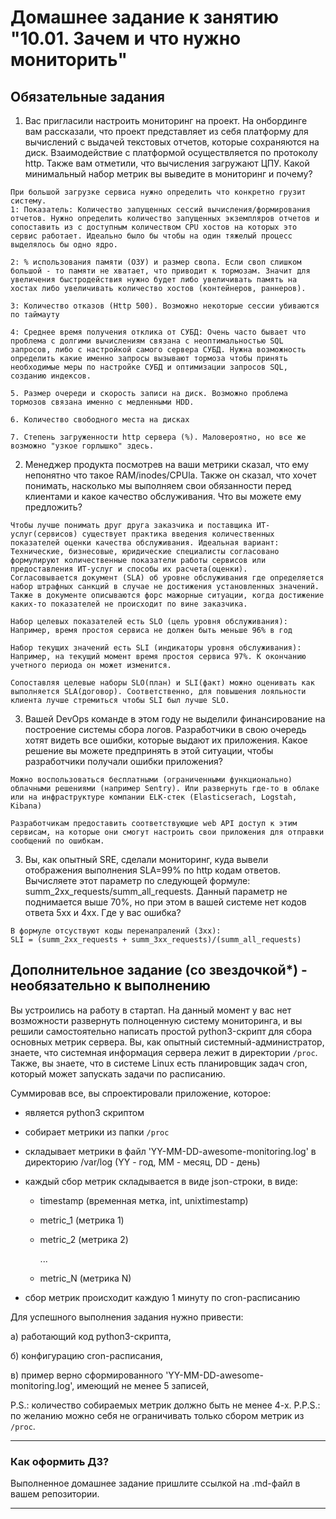 # Домашнее задание к занятию "10.01. Зачем и что нужно мониторить"

## Обязательные задания

1. Вас пригласили настроить мониторинг на проект. На онбординге вам рассказали, что проект представляет из себя 
платформу для вычислений с выдачей текстовых отчетов, которые сохраняются на диск. Взаимодействие с платформой 
осуществляется по протоколу http. Также вам отметили, что вычисления загружают ЦПУ. Какой минимальный набор метрик вы
выведите в мониторинг и почему?

```
При большой загрузке сервиса нужно определить что конкретно грузит систему. 
1: Показатель: Количество запущенных сессий вычисления/формирования отчетов. Нужно определить количество запущенных экземпляров отчетов и сопоставить из с доступным количеством CPU хостов на которых это сервис работает. Идеально было бы чтобы на один тяжелый процесс выделялось бы одно ядро. 

2: % использования памяти (ОЗУ) и размер свопа. Если своп слишком большой - то памяти не хватает, что приводит к тормозам. Значит для увеличения быстродействия нужно будет либо увеличивать память на хостах либо увеличивать количество хостов (контейнеров, раннеров).

3: Количество отказов (Http 500). Возможно некоторые сессии убиваются по таймауту

4: Среднее время получения отклика от СУБД: Очень часто бывает что проблема с долгими вычислениям связана с неоптимальностью SQL запросов, либо с настройкой самого сервера СУБД. Нужна возможность определить какие именно запросы вызывают тормоза чтобы принять необходимые меры по настройке СУБД и оптимизации запросов SQL, созданию индексов.  

5. Размер очереди и скорость записи на диск. Возможно проблема тормозов связана именно с медленными HDD.

6. Количество свободного места на дисках

7. Степень загруженности http сервера (%). Маловероятно, но все же возможно "узкое горлышко" здесь.

```

2. Менеджер продукта посмотрев на ваши метрики сказал, что ему непонятно что такое RAM/inodes/CPUla. Также он сказал, 
что хочет понимать, насколько мы выполняем свои обязанности перед клиентами и какое качество обслуживания. Что вы 
можете ему предложить?
```
Чтобы лучше понимать друг друга заказчика и поставщика ИТ-услуг(сервисов) существует практика введения количественных показателей оценки качества обслуживания. Идеальная вариант: Технические, бизнесовые, юридические специалисты согласовано формулируют количественные показатели работы сервисов или предоставления ИТ-услуг и способы их расчета(оценки). 
Согласовывается документ (SLA) об уровне обслуживания где определяется набор штрафных санкций в случае не достижения установленных значений. Также в документе описываются форс мажорные ситуации, когда достижение каких-то показателей не происходит по вине заказчика.

Набор целевых показателей есть SLO (цель уровня обслуживания): Например, время простоя сервиса не должен быть меньше 96% в год

Набор текущих значений есть SLI (индикаторы уровня обслуживания): Например, на текущий момент время простоя сервиса 97%. К окончанию учетного периода он может изменится.

Сопоставляя целевые наборы SLO(план) и SLI(факт) можно оценивать как выполняется SLA(договор). Соответственно, для повышения лояльности клиента лучше стремиться чтобы SLI был лучше SLO.

```
3. Вашей DevOps команде в этом году не выделили финансирование на построение системы сбора логов. Разработчики в свою 
очередь хотят видеть все ошибки, которые выдают их приложения. Какое решение вы можете предпринять в этой ситуации, 
чтобы разработчики получали ошибки приложения?
```
Можно воспользоваться бесплатными (ограниченными функционально) облачными решениями (например Sentry). Или развернуть где-то в облаке или на инфраструктуре компании ELK-стек (Elasticserach, Logstah, Kibana)

Разработчикам предоставить соответствующие web API доступ к этим сервисам, на которые они смогут настроить свои приложения для отправки сообщений по ошибкам.

```

3. Вы, как опытный SRE, сделали мониторинг, куда вывели отображения выполнения SLA=99% по http кодам ответов. 
Вычисляете этот параметр по следующей формуле: summ_2xx_requests/summ_all_requests. Данный параметр не поднимается выше 
70%, но при этом в вашей системе нет кодов ответа 5xx и 4xx. Где у вас ошибка?

```
В формуле отсуствуют коды перенапралений (3xx):
SLI = (summ_2xx_requests + summ_3xx_requests)/(summ_all_requests)

```

## Дополнительное задание (со звездочкой*) - необязательно к выполнению

Вы устроились на работу в стартап. На данный момент у вас нет возможности развернуть полноценную систему 
мониторинга, и вы решили самостоятельно написать простой python3-скрипт для сбора основных метрик сервера. Вы, как 
опытный системный-администратор, знаете, что системная информация сервера лежит в директории `/proc`. 
Также, вы знаете, что в системе Linux есть  планировщик задач cron, который может запускать задачи по расписанию.

Суммировав все, вы спроектировали приложение, которое:
- является python3 скриптом
- собирает метрики из папки `/proc`
- складывает метрики в файл 'YY-MM-DD-awesome-monitoring.log' в директорию /var/log 
(YY - год, MM - месяц, DD - день)
- каждый сбор метрик складывается в виде json-строки, в виде:
  + timestamp (временная метка, int, unixtimestamp)
  + metric_1 (метрика 1)
  + metric_2 (метрика 2)
  
     ...
     
  + metric_N (метрика N)
  
- сбор метрик происходит каждую 1 минуту по cron-расписанию

Для успешного выполнения задания нужно привести:

а) работающий код python3-скрипта,

б) конфигурацию cron-расписания,

в) пример верно сформированного 'YY-MM-DD-awesome-monitoring.log', имеющий не менее 5 записей,

P.S.: количество собираемых метрик должно быть не менее 4-х.
P.P.S.: по желанию можно себя не ограничивать только сбором метрик из `/proc`.

---

### Как оформить ДЗ?

Выполненное домашнее задание пришлите ссылкой на .md-файл в вашем репозитории.

---
